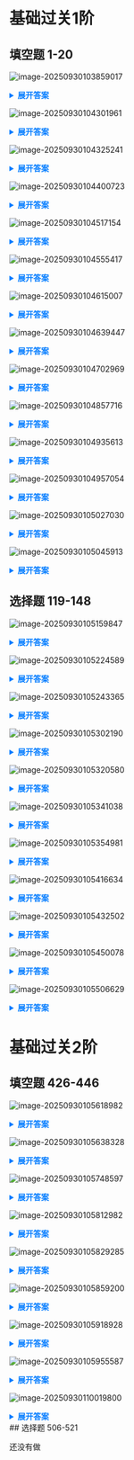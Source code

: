 # 基础过关1阶

## 填空题 1-20

![image-20250930103859017](https://raw.githubusercontent.com/Xioaruan912/pic/main/image-20250930103859017.png)

<details>
  <summary style="font-weight: bold; color: #007bff;">展开答案</summary>
<ul>
  <li style="color: blue;"> sinx   在  1 &lt; |x| &le; π/2 </li>
  <li style="color: blue;"> x    在  |x| &le; 1 或者 |x| &gt; π/2 </li>
  </ul>
</details>

![image-20250930104301961](https://raw.githubusercontent.com/Xioaruan912/pic/main/image-20250930104301961.png)
<details>
  <summary style="font-weight: bold; color: #007bff;">展开答案</summary>
<ul>
  <li style="color: blue;"> 1 </li>
  </ul>
</details>

![image-20250930104325241](https://raw.githubusercontent.com/Xioaruan912/pic/main/image-20250930104325241.png)
<details>
  <summary style="font-weight: bold; color: #007bff;">展开答案</summary>
<ul>
  <li style="color: blue;"> 1/2 </li>
  </ul>
</details>

![image-20250930104400723](https://raw.githubusercontent.com/Xioaruan912/pic/main/image-20250930104400723.png)
<details>
  <summary style="font-weight: bold; color: #007bff;">展开答案</summary>
<ul>
  <li style="color: blue;"> 0   在 0&lt;a&lt;1 </li>
  <li style="color: blue;"> 1/2   在 a=1 </li>
  <li style="color: blue;"> 0   在 a&gt;1 </li>
  </ul>
</details>

![image-20250930104517154](https://raw.githubusercontent.com/Xioaruan912/pic/main/image-20250930104517154.png)
<details>
  <summary style="font-weight: bold; color: #007bff;">展开答案</summary>
<ul>
  <li style="color: blue;">1 </li>
  </ul>
</details>

![image-20250930104555417](https://raw.githubusercontent.com/Xioaruan912/pic/main/image-20250930104555417.png)
<details>
  <summary style="font-weight: bold; color: #007bff;">展开答案</summary>
<ul>
  <li style="color: blue;">0 </li>
  </ul>
</details>

![image-20250930104615007](https://raw.githubusercontent.com/Xioaruan912/pic/main/image-20250930104615007.png)
<details>
  <summary style="font-weight: bold; color: #007bff;">展开答案</summary>
<ul>
  <li style="color: blue;">0 </li>
  </ul>
</details>

![image-20250930104639447](https://raw.githubusercontent.com/Xioaruan912/pic/main/image-20250930104639447.png)
<details>
  <summary style="font-weight: bold; color: #007bff;">展开答案</summary>
<ul>
  <li style="color: blue;"> 2</li>
  </ul>
</details>

![image-20250930104702969](https://raw.githubusercontent.com/Xioaruan912/pic/main/image-20250930104702969.png)
<details>
  <summary style="font-weight: bold; color: #007bff;">展开答案</summary>
<ul>
  <li style="color: blue;"> 暂无</li>
  </ul>
</details>

![image-20250930104857716](https://raw.githubusercontent.com/Xioaruan912/pic/main/image-20250930104857716.png)
<details>
  <summary style="font-weight: bold; color: #007bff;">展开答案</summary>
<ul>
  <li style="color: blue;"> 暂无</li>
  </ul>
</details>

![image-20250930104935613](https://raw.githubusercontent.com/Xioaruan912/pic/main/image-20250930104935613.png)
<details>
  <summary style="font-weight: bold; color: #007bff;">展开答案</summary>
<ul>
  <li style="color: blue;"> 1</li>
  </ul>
</details>

![image-20250930104957054](https://raw.githubusercontent.com/Xioaruan912/pic/main/image-20250930104957054.png)
<details>
  <summary style="font-weight: bold; color: #007bff;">展开答案</summary>
<ul>
  <li style="color: blue;"> 暂无</li>
  </ul>
</details>

![image-20250930105027030](https://raw.githubusercontent.com/Xioaruan912/pic/main/image-20250930105027030.png)
<details>
  <summary style="font-weight: bold; color: #007bff;">展开答案</summary>
<ul>
  <li style="color: blue;"> 暂无</li>
  </ul>
</details>

![image-20250930105045913](https://raw.githubusercontent.com/Xioaruan912/pic/main/image-20250930105045913.png)
<details>
  <summary style="font-weight: bold; color: #007bff;">展开答案</summary>
<ul>
  <li style="color: blue;"> 暂无</li>
  </ul>
</details>

## 选择题 119-148

![image-20250930105159847](https://raw.githubusercontent.com/Xioaruan912/pic/main/image-20250930105159847.png)
<details>
  <summary style="font-weight: bold; color: #007bff;">展开答案</summary>
<ul>
  <li style="color: blue;"> C</li>
  </ul>
</details>

![image-20250930105224589](https://raw.githubusercontent.com/Xioaruan912/pic/main/image-20250930105224589.png)
<details>
  <summary style="font-weight: bold; color: #007bff;">展开答案</summary>
<ul>
  <li style="color: blue;"> B</li>
  </ul>
</details>

![image-20250930105243365](https://raw.githubusercontent.com/Xioaruan912/pic/main/image-20250930105243365.png)
<details>
  <summary style="font-weight: bold; color: #007bff;">展开答案</summary>
<ul>
  <li style="color: blue;"> C</li>
  </ul>
</details>

![image-20250930105302190](https://raw.githubusercontent.com/Xioaruan912/pic/main/image-20250930105302190.png)
<details>
  <summary style="font-weight: bold; color: #007bff;">展开答案</summary>
<ul>
  <li style="color: blue;"> A</li>
  </ul>
</details>

![image-20250930105320580](https://raw.githubusercontent.com/Xioaruan912/pic/main/image-20250930105320580.png)
<details>
  <summary style="font-weight: bold; color: #007bff;">展开答案</summary>
<ul>
  <li style="color: blue;"> C</li>
  </ul>
</details>

![image-20250930105341038](https://raw.githubusercontent.com/Xioaruan912/pic/main/image-20250930105341038.png)
<details>
  <summary style="font-weight: bold; color: #007bff;">展开答案</summary>
<ul>
  <li style="color: blue;"> B</li>
  </ul>
</details>

![image-20250930105354981](https://raw.githubusercontent.com/Xioaruan912/pic/main/image-20250930105354981.png)
<details>
  <summary style="font-weight: bold; color: #007bff;">展开答案</summary>
<ul>
  <li style="color: blue;"> C</li>
  </ul>
</details>

![image-20250930105416634](https://raw.githubusercontent.com/Xioaruan912/pic/main/image-20250930105416634.png)
<details>
  <summary style="font-weight: bold; color: #007bff;">展开答案</summary>
<ul>
  <li style="color: blue;"> B</li>
  </ul>
</details>

![image-20250930105432502](https://raw.githubusercontent.com/Xioaruan912/pic/main/image-20250930105432502.png)
<details>
  <summary style="font-weight: bold; color: #007bff;">展开答案</summary>
<ul>
  <li style="color: blue;"> D</li>
  </ul>
</details>

![image-20250930105450078](https://raw.githubusercontent.com/Xioaruan912/pic/main/image-20250930105450078.png)
<details>
  <summary style="font-weight: bold; color: #007bff;">展开答案</summary>
<ul>
  <li style="color: blue;"> B</li>
  </ul>
</details>

![image-20250930105506629](https://raw.githubusercontent.com/Xioaruan912/pic/main/image-20250930105506629.png)
<details>
  <summary style="font-weight: bold; color: #007bff;">展开答案</summary>
<ul>
  <li style="color: blue;"> D</li>
  </ul>
</details>

# 基础过关2阶

## 填空题 426-446

![image-20250930105618982](https://raw.githubusercontent.com/Xioaruan912/pic/main/image-20250930105618982.png)
<details>
  <summary style="font-weight: bold; color: #007bff;">展开答案</summary>
<ul>
  <li style="color: blue;"> -1</li>
  </ul>
</details>

![image-20250930105638328](https://raw.githubusercontent.com/Xioaruan912/pic/main/image-20250930105638328.png)
<details>
  <summary style="font-weight: bold; color: #007bff;">展开答案</summary>
<ul>
  <li style="color: blue;"> 1 在 0&le;x&lt;1</li>
  <li style="color: blue;"> x 在1&le;x&lt;2</li>
  <li style="color: blue;"> x^2/2 在 x&ge;2</li>
  </ul>
</details>

![image-20250930105748597](https://raw.githubusercontent.com/Xioaruan912/pic/main/image-20250930105748597.png)
<details>
  <summary style="font-weight: bold; color: #007bff;">展开答案</summary>
<ul>
  <li style="color: blue;"> 12</li>
  </ul>
</details>

![image-20250930105812982](https://raw.githubusercontent.com/Xioaruan912/pic/main/image-20250930105812982.png)
<details>
  <summary style="font-weight: bold; color: #007bff;">展开答案</summary>
<ul>
  <li style="color: blue;"> 1/e</li>
  </ul>
</details>

![image-20250930105829285](https://raw.githubusercontent.com/Xioaruan912/pic/main/image-20250930105829285.png)
<details>
  <summary style="font-weight: bold; color: #007bff;">展开答案</summary>
<ul>
  <li style="color: blue;"> MAX{a1.....an}</li>
  </ul>
</details>

![image-20250930105859200](https://raw.githubusercontent.com/Xioaruan912/pic/main/image-20250930105859200.png)
<details>
  <summary style="font-weight: bold; color: #007bff;">展开答案</summary>
<ul>
  <li style="color: blue;"> 1/6</li>
  </ul>
</details>

![image-20250930105918928](https://raw.githubusercontent.com/Xioaruan912/pic/main/image-20250930105918928.png)
<details>
  <summary style="font-weight: bold; color: #007bff;">展开答案</summary>
<ul>
  <li style="color: blue;"> pi/2</li>
  </ul>
</details>

![image-20250930105955587](https://raw.githubusercontent.com/Xioaruan912/pic/main/image-20250930105955587.png)
<details>
  <summary style="font-weight: bold; color: #007bff;">展开答案</summary>
<ul>
  <li style="color: blue;"> +∞</li>
  </ul>
</details>

![image-20250930110019800](https://raw.githubusercontent.com/Xioaruan912/pic/main/image-20250930110019800.png)
<details>
  <summary style="font-weight: bold; color: #007bff;">展开答案</summary>
<ul>
  <li style="color: blue;"> 1</li>
  </ul>
</details>
## 选择题 506-521

还没有做
